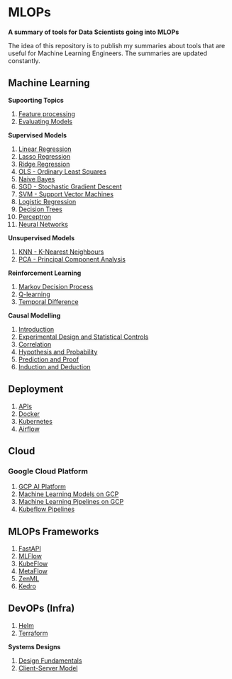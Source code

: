 # MLOPs
**A summary of tools for Data Scientists going into MLOPs**

The idea of this repository is to publish my summaries about tools that are useful for Machine Learning Engineers. 
The summaries are updated constantly. 

## Machine Learning 

**Supoorting Topics**
1. [Feature processing](https://github.com/mlfa03/MLOPs/blob/main/Text/Algorithms/FeatureProcess.md)
2. [Evaluating Models](https://github.com/mlfa03/MLOPs/blob/main/Text/Algorithms/ModelPerformance.md)

**Supervised Models**
1. [Linear Regression](https://github.com/mlfa03/MLOPs/blob/main/Text/Algorithms/Supervised/LinearReg.md)
2. [Lasso Regression](https://github.com/mlfa03/MLOPs/blob/main/Text/Algorithms/Supervised/Lasso.md)
3. [Ridge Regression](https://github.com/mlfa03/MLOPs/blob/main/Text/Algorithms/Supervised/Ridge.md)
4. [OLS - Ordinary Least Squares](https://github.com/mlfa03/MLOPs/blob/main/Text/Algorithms/Supervised/OLS.md)
5. [Naive Bayes](https://github.com/mlfa03/MLOPs/blob/main/Text/Algorithms/Supervised/Naive%20Bayes.md)
6. [SGD - Stochastic Gradient Descent](https://github.com/mlfa03/MLOPs/blob/main/Text/Algorithms/Supervised/SGD.md)
7. [SVM - Support Vector Machines](https://github.com/mlfa03/MLOPs/blob/main/Text/Algorithms/Supervised/SVM.md)
8. [Logistic Regression](https://github.com/mlfa03/MLOPs/blob/main/Text/Algorithms/Supervised/Logistic%20Regression.md) 
9. [Decision Trees](https://github.com/mlfa03/MLOPs/blob/main/Text/Algorithms/Supervised/DecisionTrees.md) 
10. [Perceptron](https://github.com/mlfa03/MLOPs/blob/main/Text/Algorithms/Supervised/Perceptron_MLP.md)
11. [Neural Networks]()

**Unsupervised Models**
1. [KNN - K-Nearest Neighbours](https://github.com/mlfa03/MLOPs/blob/main/Text/Algorithms/Unsupervised/KNN.md)
2. [PCA - Principal Component Analysis](https://github.com/mlfa03/MLOPs/blob/main/Text/Algorithms/Unsupervised/PCA.md)

**Reinforcement Learning**
1. [Markov Decision Process](https://github.com/mlfa03/MLOPs/blob/main/Text/Algorithms/Reinforcement/Markov.md)
2. [Q-learning](https://github.com/mlfa03/MLOPs/blob/main/Text/Algorithms/Reinforcement/Qlearning.md)
3. [Temporal Difference](https://github.com/mlfa03/MLOPs/blob/main/Text/Algorithms/Reinforcement/TemporalDiff.md)

**Causal Modelling**
1. [Introduction](https://github.com/mlfa03/MLOPs/blob/main/Text/Algorithms/CausalModelling/Intro.md)
2. [Experimental Design and Statistical Controls](https://github.com/mlfa03/MLOPs/blob/main/Text/Algorithms/CausalModelling/StatControls.md)
3. [Correlation](https://github.com/mlfa03/MLOPs/blob/main/Text/Algorithms/CausalModelling/Correlation.md)
4. [Hypothesis and Probability](https://github.com/mlfa03/MLOPs/blob/main/Text/Algorithms/CausalModelling/HypothesisandProbability.md)
5. [Prediction and Proof](https://github.com/mlfa03/MLOPs/blob/main/Text/Algorithms/CausalModelling/PredictionProof.md)
6. [Induction and Deduction](https://github.com/mlfa03/MLOPs/blob/main/Text/Algorithms/CausalModelling/InductionDeduction.md)

## Deployment

1. [APIs](https://github.com/mlfa03/MLOPs/blob/main/Text/Deployment/API.md)
2. [Docker](https://github.com/mlfa03/MLOPs/blob/main/Text/Deployment/Docker.md)
3. [Kubernetes](https://github.com/mlfa03/MLOPs/blob/main/Text/Deployment/Kubernetes.md)
4. [Airflow](https://github.com/mlfa03/MLOPs/blob/main/Text/Deployment/Airflow.md)

## Cloud 

### Google Cloud Platform 
1. [GCP AI Platform](https://github.com/mlfa03/MLOPs/blob/main/Text/Cloud/GCP/AIPlatform.md)
2. [Machine Learning Models on GCP](https://github.com/mlfa03/MLOPs/blob/main/Text/Cloud/GCP/MLModels.md)
3. [Machine Learning Pipelines on GCP](https://github.com/mlfa03/MLOPs/blob/main/Text/Cloud/GCP/PipelinesML.md)
4. [Kubeflow Pipelines](https://github.com/mlfa03/MLOPs/blob/main/Text/Cloud/GCP/KubeflowPipe.md)

## MLOPs Frameworks 
1. [FastAPI](https://github.com/mlfa03/MLOPs/blob/main/Text/MLOPsFrameworks/FastAPI.md)
2. [MLFlow](https://github.com/mlfa03/MLOPs/blob/main/Text/MLOPsFrameworks/MLFlow.md)
3. [KubeFlow](https://github.com/mlfa03/MLOPs/blob/main/Text/MLOPsFrameworks/Kubeflow)
4. [MetaFlow](https://github.com/mlfa03/MLOPs/blob/main/Text/MLOPsFrameworks/Metaflow.md)
5. [ZenML](https://github.com/mlfa03/MLOPs/blob/main/Text/MLOPsFrameworks/ZenML.md)
6. [Kedro](https://github.com/mlfa03/MLOPs/blob/main/Text/MLOPsFrameworks/Kedro.md)

## DevOPs (Infra)
1. [Helm](https://github.com/mlfa03/MLOPs/blob/main/Text/Infra/Helm.md)
2. [Terraform](https://github.com/mlfa03/MLOPs/blob/main/Text/Infra/Terraform.md)

**Systems Designs**
1. [Design Fundamentals](https://github.com/mlfa03/MLOPs/blob/main/Text/Infra/SystemsDesign/DesignFundamentals.md)
2. [Client-Server Model](https://github.com/mlfa03/MLOPs/blob/main/Text/Infra/SystemsDesign/ClientServer.md)
